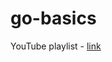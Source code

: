 # go-basics

YouTube playlist - [link](https://youtube.com/playlist?list=PLve39GJ2D71wSwRQLp_h8B60pKgS85StC&si=LLZ8bavqTY3nl146)
